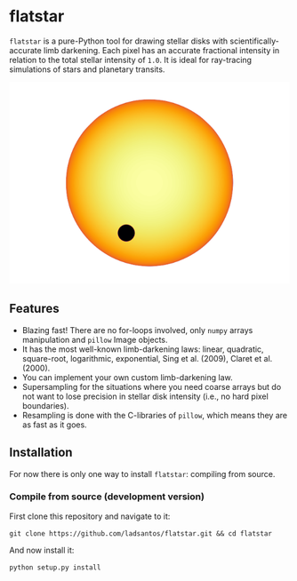 # flatstar

`flatstar` is a pure-Python tool for drawing stellar disks with scientifically-accurate limb darkening. Each pixel has an accurate fractional intensity in relation to the total stellar intensity of `1.0`. It is ideal for ray-tracing simulations of stars and planetary transits.

![flatstar](assets/flatstar.png)

## Features

* Blazing fast! There are no for-loops involved, only `numpy` arrays manipulation and `pillow` Image objects.
* It has the most well-known limb-darkening laws: linear, quadratic, square-root, logarithmic, exponential, Sing et al. (2009), Claret et al. (2000).
* You can implement your own custom limb-darkening law.
* Supersampling for the situations where you need coarse arrays but do not want to lose precision in stellar disk intensity (i.e., no hard pixel boundaries).
* Resampling is done with the C-libraries of `pillow`, which means they are as fast as it goes.

## Installation

For now there is only one way to install `flatstar`: compiling from source.

### Compile from source (development version)

First clone this repository and navigate to it:

```angular2html
git clone https://github.com/ladsantos/flatstar.git && cd flatstar
```

And now install it:

```angular2html
python setup.py install
```